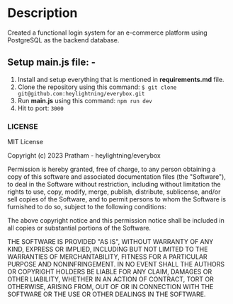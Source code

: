 # Description

Created a functional login system for an e-commerce platform using PostgreSQL as the backend database. 

## Setup main.js file: -
1. Install and setup everything that is mentioned in **requirements.md** file.
2. Clone the repository using this command: ` $ git clone git@github.com:heylightning/everybox.git `
3. Run **main.js** using this command: ` npm run dev `
4. Hit to port: ` 3000 `

### LICENSE

MIT License

Copyright (c) 2023 Pratham - heylightning/everybox

Permission is hereby granted, free of charge, to any person obtaining a copy
of this software and associated documentation files (the "Software"), to deal
in the Software without restriction, including without limitation the rights
to use, copy, modify, merge, publish, distribute, sublicense, and/or sell
copies of the Software, and to permit persons to whom the Software is
furnished to do so, subject to the following conditions:

The above copyright notice and this permission notice shall be included in all
copies or substantial portions of the Software.

THE SOFTWARE IS PROVIDED "AS IS", WITHOUT WARRANTY OF ANY KIND, EXPRESS OR
IMPLIED, INCLUDING BUT NOT LIMITED TO THE WARRANTIES OF MERCHANTABILITY,
FITNESS FOR A PARTICULAR PURPOSE AND NONINFRINGEMENT. IN NO EVENT SHALL THE
AUTHORS OR COPYRIGHT HOLDERS BE LIABLE FOR ANY CLAIM, DAMAGES OR OTHER
LIABILITY, WHETHER IN AN ACTION OF CONTRACT, TORT OR OTHERWISE, ARISING FROM,
OUT OF OR IN CONNECTION WITH THE SOFTWARE OR THE USE OR OTHER DEALINGS IN THE
SOFTWARE.